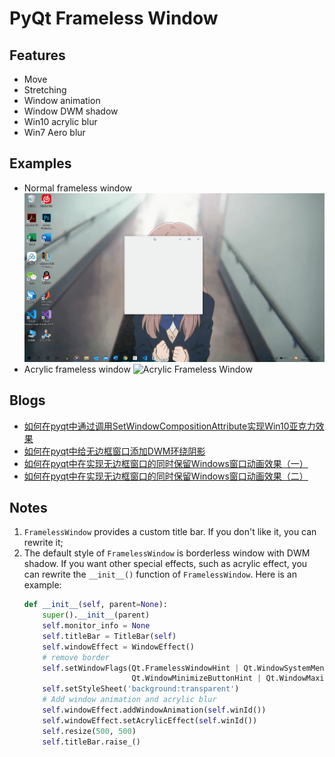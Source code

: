 # PyQt Frameless Window

## Features
* Move
* Stretching
* Window animation
* Window DWM shadow
* Win10 acrylic blur
* Win7 Aero blur

## Examples
* Normal frameless window
![Normal Frameless Window](screenshot/normal_frameless_window.gif)
* Acrylic frameless window
![Acrylic Frameless Window](screenshot/Acrylic_window.gif)

## Blogs
* [如何在pyqt中通过调用SetWindowCompositionAttribute实现Win10亚克力效果](https://blog.csdn.net/zhiyiYo/article/details/107891876?spm=1001.2014.3001.5501)
* [如何在pyqt中给无边框窗口添加DWM环绕阴影](https://blog.csdn.net/zhiyiYo/article/details/114736952?spm=1001.2014.3001.5501)
* [如何在pyqt中在实现无边框窗口的同时保留Windows窗口动画效果（一）](https://blog.csdn.net/zhiyiYo/article/details/107883478?spm=1001.2014.3001.5501)
* [如何在pyqt中在实现无边框窗口的同时保留Windows窗口动画效果（二）](https://blog.csdn.net/zhiyiYo/article/details/114752515?spm=1001.2014.3001.5501)

## Notes
1. `FramelessWindow` provides a custom title bar. If you don't like it, you can rewrite it;
2. The default style of `FramelessWindow` is borderless window with DWM shadow. If you want other special effects, such as acrylic effect, you can rewrite the `__init__()` function of `FramelessWindow`. Here is an example:
    ```python
    def __init__(self, parent=None):
        super().__init__(parent)
        self.monitor_info = None
        self.titleBar = TitleBar(self)
        self.windowEffect = WindowEffect()
        # remove border
        self.setWindowFlags(Qt.FramelessWindowHint | Qt.WindowSystemMenuHint |
                            Qt.WindowMinimizeButtonHint | Qt.WindowMaximizeButtonHint)
        self.setStyleSheet('background:transparent')
        # Add window animation and acrylic blur
        self.windowEffect.addWindowAnimation(self.winId())
        self.windowEffect.setAcrylicEffect(self.winId())
        self.resize(500, 500)
        self.titleBar.raise_()
    ```
